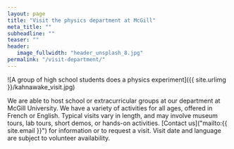 ```yaml
---
layout: page
title: "Visit the physics department at McGill"
meta_title: ""
subheadline: ""
teaser: ""
header:
   image_fullwidth: "header_unsplash_8.jpg"
permalink: "/visit-department/"
---
```

![A group of high school students does a physics experiment]({{ site.urlimg }}/kahnawake_visit.jpg)

We are able to host school or extracurricular groups at our department at McGill University. We have a variety of activities for all ages, offered in French or English. Typical visits vary in length, and may involve museum tours, lab tours, short demos, or hands-on activities. [Contact us]("mailto:{{ site.email }}") for information or to request a visit. Visit date and language are subject to volunteer availability.
